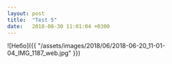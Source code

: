 ```yaml
---
layout: post
title:  "Test 5"
date:   2018-08-30 11:01:04 +0300
---
```

![Небо]({{ "/assets/images/2018/06/2018-06-20_11-01-04_IMG_1187_web.jpg" }})
